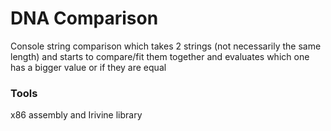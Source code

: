# DNA Comparison
Console string comparison which takes 2 strings (not necessarily the same length) and starts to compare/fit them together and evaluates which one has a bigger value or if they are equal
### Tools
x86 assembly and Irivine library

